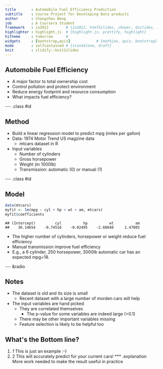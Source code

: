 ```yaml
---
title       : Automobile Fuel Efficiency Prediction
subtitle    : Course Project for Developing Data products
author      : Changzhou Wang
job         : A Coursera Student
framework   : io2012        # {io2012, html5slides, shower, dzslides, ...}
highlighter : highlight.js  # {highlight.js, prettify, highlight}
hitheme     : tomorrow      # 
widgets     : [bootstrap,quiz]            # {mathjax, quiz, bootstrap}
mode        : selfcontained # {standalone, draft}
knit        : slidify::knit2slides
---
```


## Automobile Fuel Efficiency

* A major factor to total ownership cost
* Control pollution and protect environment
* Reduce energy footprint and resource consumption
* What impacts fuel efficiency?

--- .class #id 

## Method
* Build a linear regression model to predict mpg (miles per gallon)
* Data: 1974 Motor Trend US magzine data
  - mtcars dataset in R
* Input variables
  - Number of cylinders
  - Gross horsepower
  - Weight (in 1000lb)
  - Transmission: automatic (0) or manual (1)

--- .class #id 

## Model


```r
data(mtcars)
myfit <- lm(mpg ~ cyl + hp + wt + am, mtcars)
myfit$coefficients
```

```
## (Intercept)         cyl          hp          wt          am 
##    36.14654    -0.74516    -0.02495    -2.60648     1.47805
```

* The higher number of cylinders, horsepower or weight reduce fuel efficiency
* Manual transmission improve fuel efficiency
* E.g., a 6 cylinder, 250 horsepower, 3000lb automatic car has an expected mpg=18.

--- &radio

## Notes
* The dataset is old and its size is small
  - Recent dataset with a large number of morden cars will help 
* The input variables are hand picked
  - They are correlated themselves
    * The p-value for some variables are indeed large (>0.1)
  - There may be other important variables missing
  - Feature selection is likely to be helpful too
  
## What's the Bottom line?
  1. _1_ This is just an example :-)
  2. 2 This will accurately predict for your current cars! 
*** .explanation
More work needed to make the result useful in practice
